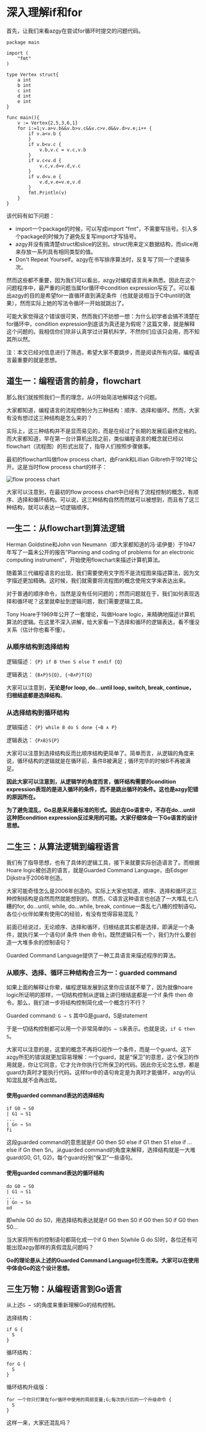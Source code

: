 # 深入理解if和for

首先，让我们来看azgy在尝试for循环时提交的问题代码。

```
package main

import (
	"fmt"
)

type Vertex struct{
	a int
	b int
	c int
	d int
	e int
}

func main(){
	v := Vertex{2,5,3,6,1}
	for i:=1;v.a>v.b&&v.b>v.c&&v.c>v.d&&v.d>v.e;i++ {
		if v.a<v.b {
		}
		if v.b<v.c {
			v.b,v.c = v.c,v.b
		}
		if v.c<v.d {
			v.c,v.d=v.d,v.c
		}
		if v.d<v.e {
			v.d,v.e=v.e,v.d
		}
		fmt.Println(v)
	}	
}
```
该代码有如下问题：
* import一个package的时候，可以写成import "fmt"，不需要写括号。引入多个package的时候为了避免反复写import才写括号。
* azgy并没有搞清楚struct和slice的区别。struct用来定义数据结构，而slice用来存放一系列具有相同类型的值。
* Don't Repeat Yourself。azgy在书写排序算法时，反复写了同一个逻辑多次。

然而这些都不重要，因为我们可以看出，azgy对编程语言尚未熟悉。因此在这个问题程序中，最严重的问题当属for循环中condition expression写反了。可以看出azgy的目的是希望for一直循环直到满足条件（也就是说相当于C中until的效果），然而实际上她的写法令循环一开始就跳出了。

可能大家觉得这个错误很可笑，然而我们不妨想一想：为什么初学者会搞不清楚在for循环中，condition expression到底该为真还是为假呢？这篇文章，就是解释这个问题的。我相信你们除非认真学过计算机科学，不然你们应该只会用，而不知其所以然。

注：本文已经对信息进行了筛选，希望大家不要跳步，而是阅读所有内容。编程语言最重要的就是思想。

## 道生一：编程语言的前身，flowchart

那么我们就按照我们一贯的理念，从0开始简洁地解释这个问题。

大家都知道，编程语言的流程控制分为三种结构：顺序、选择和循环。然而，大家有没有想过这三种结构是怎么来的？

实际上，这三种结构并不是显而易见的，而是在经过了长期的发展后最终定格的。而大家都知道，早在第一台计算机出现之前，类似编程语言的概念就已经以flowchart（流程图）的形式出现了，指导人们按照步骤做事。

最初的flowchart叫做flow process chart，由Frank和Lillian Gilbreth于1921年公开。这是当时flow process chart的样子：

![flow process chart](https://upload.wikimedia.org/wikipedia/commons/8/87/Subway_Fare_Card_Machine_Flow_Process_Chart.jpg)

大家可以注意到，在最初的flow process chart中已经有了流程控制的概念，有顺序、选择和循环结构。可以说，这三种结构自然而然就可以被想到，而且有了这三种结构，就可以表达一切逻辑顺序。

## 一生二：从flowchart到算法逻辑

Herman Goldstine和John von Neumann（即大家都知道的冯·诺伊曼）于1947年写了一篇未公开的报告"Planning and coding of problems for an electronic computing instrument"，开始使用flowchart来描述计算机算法。

随着第三代编程语言的出现，我们需要使用文字而不是流程图来描述算法，因为文字描述更加精确。这时候，我们就需要将流程图的概念使用文字来表达出来。

对于普通的顺序命令，当然是没有任何问题的；然而问题就在于，我们如何表现选择和循环呢？这里就牵扯到逻辑问题，我们需要逻辑工具。

Tony Hoare于1969年公开了一套理论，叫做Hoare logic，来精确地描述计算机算法的逻辑。在这里不深入讲解，给大家看一下选择和循环的逻辑表达，看不懂没关系（估计你也看不懂）。

### 从顺序结构到选择结构

逻辑描述：
`{P} if B then S else T endif {Q}`

逻辑表达：
`{B∧P}S{Q}, {¬B∧P}T{Q}`

大家可以注意到，**无论是for loop, do...until loop, switch, break, continue，归根结底都是选择结构**。

### 从选择结构到循环结构

逻辑描述：
`{P} while B do S done {¬B ∧ P}`

逻辑表达：
`{P∧B}S{P}`

大家可以注意到选择结构反而比顺序结构更简单了。简单而言，从逻辑的角度来说，循环结构的逻辑就是在循环前，条件B被满足；循环完毕的时候B不再被满足。

**因此大家可以注意到，从逻辑学的角度而言，循环结构需要的condition expression表现的是进入循环的条件，而不是跳出循环的条件。这也是azgy犯错的原因所在。**

**为了避免混乱，Go总是采用最标准的形式。因此在Go语言中，不存在do...until这种把condition expression反过来用的可能。大家仔细体会一下Go语言的设计思想。**

## 二生三：从算法逻辑到编程语言

我们有了指导思想，也有了具体的逻辑工具，接下来就要实际创造语言了。而根据Hoare logic被创造的语言，就是Guarded Command Language，由Edsger Dijkstra于2006年创造。

大家可能奇怪怎么是2006年创造的。实际上大家也知道，顺序、选择和循环这三种控制结构是自然而然就能想到的。然而，C语言这种语言也创造了一大堆乱七八糟的for, do...until, while, do...while, break, continue一类乱七八糟的控制语句。各位小伙伴如果有使用C的经验，有没有觉得容易混乱？

前面已经说过，无论顺序、选择和循环，归根结底其实都是选择，即满足一个条件，就执行某一个语句(if 条件 then 命令)。既然逻辑只有一个，我们为什么要创造一大堆多余的控制语句？

Guarded Command Language提供了一种工具语言来描述程序的算法。

### 从顺序、选择、循环三种结构合三为一：guarded command

如果上面的解释让你晕，编程逻辑发展到这里你应该就不晕了，因为就像hoare logic所证明的那样，一切结构控制从逻辑上讲归根结底都是一个if 条件 then 命令。那么，我们进一步将结构控制简化成一个概念行不行？

Guarded command:
`G → S`
其中G是guard，S是statement

于是一切结构控制都可以用一个非常简单的`G → S`来表示。也就是说，`if G then S`。

大家可以注意的是，这里的概念不再将G视作一个条件，而是一个guard。这下azgy所犯的错误就更加容易理解：一个guard，就是“保卫”的意思，这个保卫的作用就是，你让它同意，它才允许你执行它所保卫的代码。因此你无论怎么想，都是guard为真时才能执行代码。这样for中的语句肯定是为真时才能循环，azgy的认知混乱就不会再出现。

#### 使用guarded command表达的选择结构

```
if G0 → S0
| G1 → S1
...
| Gn → Sn
fi
```

这段guarded command的意思就是if G0 then S0 else if G1 then S1 else if ... else if Gn then Sn。从guarded command的角度来解释，选择结构就是一大堆guard(G0, G1, G2)，每个guard分别“保卫”一些语句。

#### 使用guarded command表达的循环结构

```
do G0 → S0
| G1 → S1
...
| Gn → Sn
od
```

即while G0 do S0，用选择结构表达就是if G0 then S0 if G0 then S0 if G0 then S0...

当大家将所有的控制语句都简化成一个if G then S(while G do S)时，各位还有可能出现azgy那样的真假混乱问题吗？

**Go的理论是从上述的Guarded Command Language衍生而来。大家可以在使用中体会Go的这个设计思想。**

## 三生万物：从编程语言到Go语言

从上述`G → S`的角度来重新理解Go的结构控制。

选择结构：

```
if G {
  S
}
```

循环结构：

```
for G {
  S
}
```

循环结构升级版：
```
for 一个你只打算在for循环中使用的局部变量;G;每次执行后的一个升级命令 {
  S
}
```

这样一来，大家还混乱吗？
